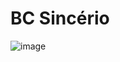 # BC Sincério

![image](https://github.com/user-attachments/assets/7b7d9dd7-ed2d-4c73-9ea4-21e625942287)



